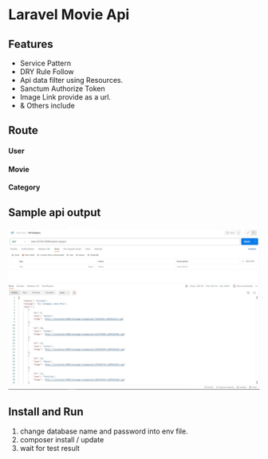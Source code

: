 # Laravel Movie Api


## Features
- Service Pattern
- DRY Rule Follow
- Api data filter using Resources.
- Sanctum Authorize Token
- Image Link provide as a url.
- & Others include



## Route
#### User
#### Movie
#### Category


## Sample api output
![This is a alt text.](/public/Screenshot_1.jpg)

## Install and Run

1. change database name and password into env file.
2. composer install / update
3. wait for test result
